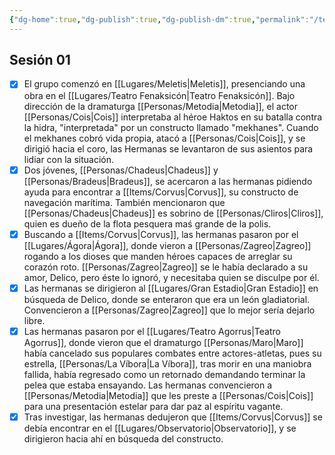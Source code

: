 ```yaml
---
{"dg-home":true,"dg-publish":true,"dg-publish-dm":true,"permalink":"/texto/diario/","tags":["gardenEntry"],"dgPassFrontmatter":true}
---
```


## Sesión 01
- [x] El grupo comenzó en [[Lugares/Meletis\|Meletis]], presenciando una obra en el [[Lugares/Teatro Fenaksicón\|Teatro Fenaksicón]]. Bajo dirección de la dramaturga [[Personas/Metodia\|Metodia]], el actor [[Personas/Cois\|Cois]] interpretaba al héroe Haktos en su batalla contra la hidra, "interpretada" por un constructo llamado "mekhanes". Cuando el mekhanes cobró vida propia, atacó a [[Personas/Cois\|Cois]], y se dirigió hacia el coro, las Hermanas se levantaron de sus asientos para lidiar con la situación.
- [x] Dos jóvenes, [[Personas/Chadeus\|Chadeus]] y [[Personas/Bradeus\|Bradeus]], se acercaron a las hermanas pidiendo ayuda para encontrar a [[Items/Corvus\|Corvus]], su constructo de navegación marítima. También mencionaron que [[Personas/Chadeus\|Chadeus]] es sobrino de [[Personas/Cliros\|Cliros]], quien es dueño de la flota pesquera maś grande de la polis.
- [x] Buscando a [[Items/Corvus\|Corvus]], las hermanas pasaron por el [[Lugares/Ágora\|Ágora]], donde vieron a [[Personas/Zagreo\|Zagreo]] rogando a los dioses que manden héroes capaces de arreglar su corazón roto. [[Personas/Zagreo\|Zagreo]] se le había declarado a su amor, Delico, pero éste lo ignoró, y necesitaba quien se disculpe por él.
- [x] Las hermanas se dirigieron al [[Lugares/Gran Estadio\|Gran Estadio]] en búsqueda de Delico, donde se enteraron que era un león gladiatorial. Convencieron a [[Personas/Zagreo\|Zagreo]] que lo mejor sería dejarlo libre.
- [x] Las hermanas pasaron por el [[Lugares/Teatro Agorrus\|Teatro Agorrus]], donde vieron que el dramaturgo [[Personas/Maro\|Maro]] había cancelado sus populares combates entre actores-atletas, pues su estrella, [[Personas/La Víbora\|La Víbora]], tras morir en una maniobra fallida, había regresado como un retornado demandando terminar la pelea que estaba ensayando. Las hermanas convencieron a [[Personas/Metodia\|Metodia]] que les preste a [[Personas/Cois\|Cois]] para una presentación estelar para dar paz al espíritu vagante.
- [x] Tras investigar, las hermanas dedujeron que [[Items/Corvus\|Corvus]] se debía encontrar en el [[Lugares/Observatorio\|Observatorio]], y se dirigieron hacia ahí en búsqueda del constructo.
